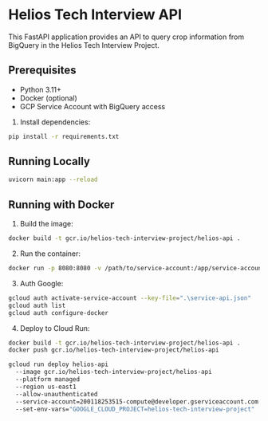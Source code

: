 # Helios Tech Interview API

This FastAPI application provides an API to query crop information from BigQuery in the Helios Tech Interview Project.

## Prerequisites

- Python 3.11+
- Docker (optional)
- GCP Service Account with BigQuery access

1. Install dependencies:
```bash
pip install -r requirements.txt
```

## Running Locally
```bash
uvicorn main:app --reload
```

## Running with Docker

1. Build the image:
```bash
docker build -t gcr.io/helios-tech-interview-project/helios-api .
```

2. Run the container:
```bash
docker run -p 8080:8080 -v /path/to/service-account:/app/service-account.json -e GOOGLE_APPLICATION_CREDENTIALS=/app/service-account.json helios-api
```

3. Auth Google:
```bash
gcloud auth activate-service-account --key-file=".\service-api.json"
gcloud auth list
gcloud auth configure-docker
```

4. Deploy to Cloud Run:
```bash
docker build -t gcr.io/helios-tech-interview-project/helios-api .
docker push gcr.io/helios-tech-interview-project/helios-api

gcloud run deploy helios-api 
  --image gcr.io/helios-tech-interview-project/helios-api 
  --platform managed 
  --region us-east1 
  --allow-unauthenticated 
  --service-account=200118253515-compute@developer.gserviceaccount.com 
  --set-env-vars="GOOGLE_CLOUD_PROJECT=helios-tech-interview-project"
```